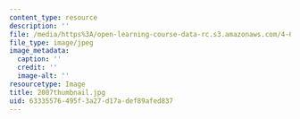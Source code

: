 ```yaml
---
content_type: resource
description: ''
file: /media/https%3A/open-learning-course-data-rc.s3.amazonaws.com/4-614-religious-architecture-and-islamic-cultures-fall-2002/63335576495f3a27d17adef89afed837_2007thumbnail.jpg
file_type: image/jpeg
image_metadata:
  caption: ''
  credit: ''
  image-alt: ''
resourcetype: Image
title: 2007thumbnail.jpg
uid: 63335576-495f-3a27-d17a-def89afed837
---
```

